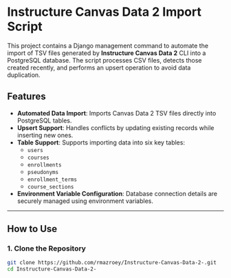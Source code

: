 # Instructure Canvas Data 2 Import Script

This project contains a Django management command to automate the import of TSV files generated by **Instructure Canvas Data 2** CLI into a PostgreSQL database. The script processes CSV files, detects those created recently, and performs an upsert operation to avoid data duplication.

## Features
- **Automated Data Import**: Imports Canvas Data 2 TSV files directly into PostgreSQL tables.  
- **Upsert Support**: Handles conflicts by updating existing records while inserting new ones.  
- **Table Support**: Supports importing data into six key tables:  
  - `users`  
  - `courses`  
  - `enrollments`  
  - `pseudonyms`  
  - `enrollment_terms`  
  - `course_sections`  
- **Environment Variable Configuration**: Database connection details are securely managed using environment variables.  

---

## How to Use

### 1. Clone the Repository  
```bash
git clone https://github.com/rmazroey/Instructure-Canvas-Data-2-.git
cd Instructure-Canvas-Data-2-

